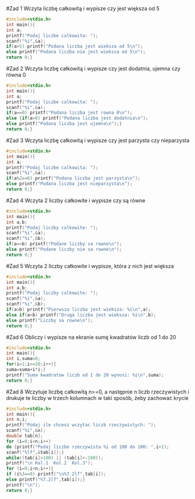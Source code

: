 #Zad 1 
Wczyta liczbę całkowitą i wypisze czy jest większa od 5
```c
#include<stdio.h>
int main(){
int a;
printf("Podaj liczbe calkowita: ");
scanf("%i",&a);
if(a>5) printf("Podana liczba jest wieksza od 5\n");
else printf("Podana liczba nie jest wieksza od 5\n");
return 0;}
```

#Zad 2 
Wczyta liczbę całkowitą i wypisze czy jest dodatnia, ujemna czy równa 0
```c
#include<stdio.h>
int main(){
int a;
printf("Podaj liczbe calkowita: ");
scanf("%i",&a);
if(a==0) printf("Podana liczba jest rowna 0\n");
else {if(a>0) printf("Podana liczba jest dodatnia\n");
else printf("Podana liczba jest ujemna\n");}
return 0;}
```

#Zad 3 
Wczyta liczbę całkowitą i wypisze czy jest parzysta czy nieparzysta
```c
#include<stdio.h>
int main(){
int a;
printf("Podaj liczbe calkowita: ");
scanf("%i",&a);
if(a%2==0) printf("Podana liczba jest parzysta\n");
else printf("Podana liczba jest nieparzysta\n");
return 0;}
```

#Zad 4 
Wczyta 2 liczby całkowite i wypisze czy są równe
```c
#include<stdio.h>
int main(){
int a,b;
printf("Podaj liczby calkowite: ");
scanf("%i",&a);
scanf("%i",&b);
if(a==b) printf("Podane liczby sa rowne\n");
else printf("Podane liczby nie sa rowne\n");
return 0;}
```

#Zad 5 
Wczyta 2 liczby całkowite i wypisze, która z nich jest większa
```c
#include<stdio.h>
int main(){
int a,b;
printf("Podaj liczby calkowite: ");
scanf("%i",&a);
scanf("%i",&b);
if(a>b) printf("Pierwsza liczba jest wieksza: %i\n",a);
else if(a<b) printf("Druga liczba jest wieksza: %i\n",b);
else printf("Liczby sa rowne\n");
return 0;}
```

#Zad 6 
Obliczy i wypisze na ekranie sumę kwadratów liczb od 1 do 20
```c
#include<stdio.h>
int main(){
int i,suma=0;
for(i=1;i<=20;i++){
suma=suma+i*i;}
printf("Suma kwadratow liczb od 1 do 20 wynosi: %i\n",suma);
return 0;}
```

#Zad 8 
Wczytuje liczbę całkowitą n>=0, a następnie n liczb rzeczywistych i drukuje te liczby w trzech kolumnach w taki sposób, żeby zachować krycie
```c
#include<stdio.h>
int main(){
int n,i;
printf("Podaj ile chcesz wczytac liczb rzeczywistych: ");
scanf("%i",&n);
double tab[n];
for (i=0;i<n;i++)
do {printf("Podaj liczbe rzeczywista %i od 100 do 100: ",i+1);
scanf("%lf",&tab[i]);}
while((tab[i]>100) || (tab[i]<-100));
printf("\n Kol.1  Kol.2  Kol.3");
for (i=0;i<n;i++){
if (i%3==0) printf("\n%7.2lf",tab[i]);
else printf("%7.2lf",tab[i]);}
printf("\n");
return 0;}
```
